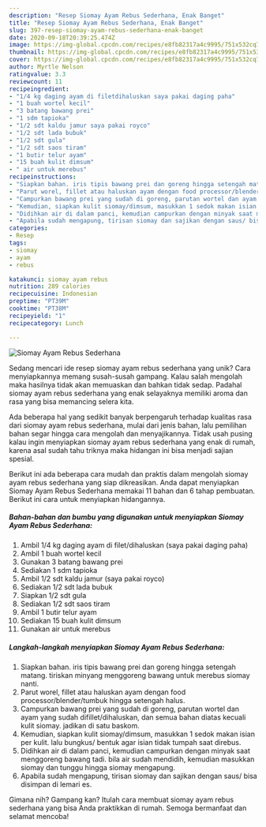 ```yaml
---
description: "Resep Siomay Ayam Rebus Sederhana, Enak Banget"
title: "Resep Siomay Ayam Rebus Sederhana, Enak Banget"
slug: 397-resep-siomay-ayam-rebus-sederhana-enak-banget
date: 2020-09-18T20:39:25.474Z
image: https://img-global.cpcdn.com/recipes/e8fb82317a4c9995/751x532cq70/siomay-ayam-rebus-sederhana-foto-resep-utama.jpg
thumbnail: https://img-global.cpcdn.com/recipes/e8fb82317a4c9995/751x532cq70/siomay-ayam-rebus-sederhana-foto-resep-utama.jpg
cover: https://img-global.cpcdn.com/recipes/e8fb82317a4c9995/751x532cq70/siomay-ayam-rebus-sederhana-foto-resep-utama.jpg
author: Myrtle Nelson
ratingvalue: 3.3
reviewcount: 11
recipeingredient:
- "1/4 kg daging ayam di filetdihaluskan saya pakai daging paha"
- "1 buah wortel kecil"
- "3 batang bawang prei"
- "1 sdm tapioka"
- "1/2 sdt kaldu jamur saya pakai royco"
- "1/2 sdt lada bubuk"
- "1/2 sdt gula"
- "1/2 sdt saos tiram"
- "1 butir telur ayam"
- "15 buah kulit dimsum"
- " air untuk merebus"
recipeinstructions:
- "Siapkan bahan. iris tipis bawang prei dan goreng hingga setengah matang. tiriskan minyang menggoreng bawang untuk merebus siomay nanti."
- "Parut worel, fillet atau haluskan ayam dengan food processor/blender/tumbuk hingga setengah halus."
- "Campurkan bawang prei yang sudah di goreng, parutan wortel dan ayam yang sudah difillet/dihaluskan, dan semua bahan diatas kecuali kulit siomay. jadikan di satu baskom."
- "Kemudian, siapkan kulit siomay/dimsum, masukkan 1 sedok makan isian per kulit. lalu bungkus/ bentuk agar isian tidak tumpah saat direbus."
- "Didihkan air di dalam panci, kemudian campurkan dengan minyak saat menggoreng bawang tadi. bila air sudah mendidih, kemudian masukkan siomay dan tunggu hingga siomay mengapung."
- "Apabila sudah mengapung, tirisan siomay dan sajikan dengan saus/ bisa disimpan di lemari es."
categories:
- Resep
tags:
- siomay
- ayam
- rebus

katakunci: siomay ayam rebus 
nutrition: 289 calories
recipecuisine: Indonesian
preptime: "PT39M"
cooktime: "PT38M"
recipeyield: "1"
recipecategory: Lunch

---
```



![Siomay Ayam Rebus Sederhana](https://img-global.cpcdn.com/recipes/e8fb82317a4c9995/751x532cq70/siomay-ayam-rebus-sederhana-foto-resep-utama.jpg)

Sedang mencari ide resep siomay ayam rebus sederhana yang unik? Cara menyiapkannya memang susah-susah gampang. Kalau salah mengolah maka hasilnya tidak akan memuaskan dan bahkan tidak sedap. Padahal siomay ayam rebus sederhana yang enak selayaknya memiliki aroma dan rasa yang bisa memancing selera kita.



Ada beberapa hal yang sedikit banyak berpengaruh terhadap kualitas rasa dari siomay ayam rebus sederhana, mulai dari jenis bahan, lalu pemilihan bahan segar hingga cara mengolah dan menyajikannya. Tidak usah pusing kalau ingin menyiapkan siomay ayam rebus sederhana yang enak di rumah, karena asal sudah tahu triknya maka hidangan ini bisa menjadi sajian spesial.


Berikut ini ada beberapa cara mudah dan praktis dalam mengolah siomay ayam rebus sederhana yang siap dikreasikan. Anda dapat menyiapkan Siomay Ayam Rebus Sederhana memakai 11 bahan dan 6 tahap pembuatan. Berikut ini cara untuk menyiapkan hidangannya.

<!--inarticleads1-->

##### Bahan-bahan dan bumbu yang digunakan untuk menyiapkan Siomay Ayam Rebus Sederhana:

1. Ambil 1/4 kg daging ayam di filet/dihaluskan (saya pakai daging paha)
1. Ambil 1 buah wortel kecil
1. Gunakan 3 batang bawang prei
1. Sediakan 1 sdm tapioka
1. Ambil 1/2 sdt kaldu jamur (saya pakai royco)
1. Sediakan 1/2 sdt lada bubuk
1. Siapkan 1/2 sdt gula
1. Sediakan 1/2 sdt saos tiram
1. Ambil 1 butir telur ayam
1. Sediakan 15 buah kulit dimsum
1. Gunakan  air untuk merebus




<!--inarticleads2-->

##### Langkah-langkah menyiapkan Siomay Ayam Rebus Sederhana:

1. Siapkan bahan. iris tipis bawang prei dan goreng hingga setengah matang. tiriskan minyang menggoreng bawang untuk merebus siomay nanti.
1. Parut worel, fillet atau haluskan ayam dengan food processor/blender/tumbuk hingga setengah halus.
1. Campurkan bawang prei yang sudah di goreng, parutan wortel dan ayam yang sudah difillet/dihaluskan, dan semua bahan diatas kecuali kulit siomay. jadikan di satu baskom.
1. Kemudian, siapkan kulit siomay/dimsum, masukkan 1 sedok makan isian per kulit. lalu bungkus/ bentuk agar isian tidak tumpah saat direbus.
1. Didihkan air di dalam panci, kemudian campurkan dengan minyak saat menggoreng bawang tadi. bila air sudah mendidih, kemudian masukkan siomay dan tunggu hingga siomay mengapung.
1. Apabila sudah mengapung, tirisan siomay dan sajikan dengan saus/ bisa disimpan di lemari es.




Gimana nih? Gampang kan? Itulah cara membuat siomay ayam rebus sederhana yang bisa Anda praktikkan di rumah. Semoga bermanfaat dan selamat mencoba!
